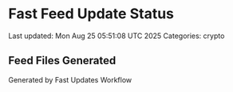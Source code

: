 # Fast Feed Update Status
Last updated: Mon Aug 25 05:51:08 UTC 2025
Categories: crypto

## Feed Files Generated

Generated by Fast Updates Workflow
